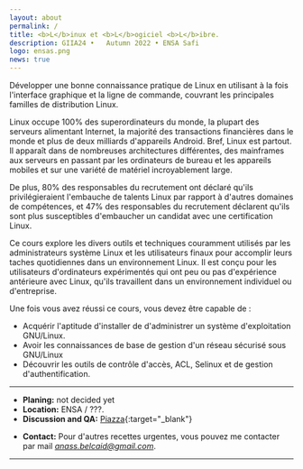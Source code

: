 ```yaml
---
layout: about
permalink: /
title: <b>L</b>inux et <b>L</b>ogiciel <b>L</b>ibre. 
description: GIIA24 •   Autumn 2022 • ENSA Safi
logo: ensas.png
news: true
---
```

Développer une bonne connaissance pratique de Linux en utilisant à la fois l'interface graphique et la ligne de commande, couvrant les principales familles de distribution Linux.

Linux occupe 100% des superordinateurs du monde, la plupart des serveurs alimentant Internet, la majorité des transactions financières dans le monde et plus de deux milliards d'appareils Android. Bref, Linux est partout. Il apparaît dans de nombreuses architectures différentes, des mainframes aux serveurs en passant par les ordinateurs de bureau et les appareils mobiles et sur une variété de matériel incroyablement large.

De plus, 80% des responsables du recrutement ont déclaré qu'ils privilégieraient l'embauche de talents Linux par rapport à d'autres domaines de compétences, et 47% des responsables du recrutement déclarent qu'ils sont plus susceptibles d'embaucher un candidat avec une certification Linux.


Ce cours explore les divers outils et techniques couramment utilisés par les administrateurs système Linux et les utilisateurs finaux pour accomplir leurs taches quotidiennes dans un environnement Linux. Il est conçu pour les utilisateurs d'ordinateurs expérimentés qui ont peu ou pas d'expérience antérieure avec Linux, qu'ils travaillent dans un environnement individuel ou d'entreprise.


Une fois vous avez réussi ce cours, vous devez être capable de :

-  Acquérir l'aptitude d'installer de d'administrer un système
d'exploitation GNU/Linux.
- Avoir les connaissances de base de gestion d'un réseau sécurisé sous
GNU/Linux
- Découvrir les outils de contrôle d'accès, ACL, Selinux et de gestion
d'authentification.

***

- **Planing:** not decided yet
- **Location:** ENSA / ???.
- **Discussion and QA:** [Piazza](){:target="\_blank"}
<!-- - **HW submission:** [Gradescope](https://www.gradescope.com/courses/56699){:target="\_blank"} and [Autolab](https://autolab.andrew.cmu.edu/courses/10703-f19){:target="\_blank"} -->
<!-- - **Online lectures:** The lectures will be live-streamed through [Panopto](https://scs.hosted.panopto.com/Panopto/Pages/Sessions/List.aspx?folderID=31ef94d5-b20b-416f-9073-aaaf0125efa8){:target="\_blank"} and recorded as well. -->
- **Contact:** Pour d'autres recettes urgentes, vous pouvez me contacter par
mail  *anass.belcaid@gmail.com*.

***
